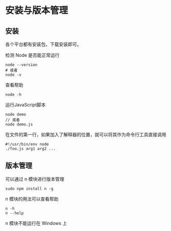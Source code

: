 # 安装与版本管理

## 安装

各个平台都有安装包，下载安装即可。

检测 Node 是否能正常运行

    node --version
    # 或者
    node -v

查看帮助

    node -h

运行JavaScript脚本

    node demo
    // 或者
    node demo.js

在文件的第一行，如果加入了解释器的位置，就可以将其作为命令行工具直接调用

    #!/usr/bin/env node
    ./foo.js arg1 arg2 ...

## 版本管理

可以通过 n 模块进行版本管理

    sudo npm install n -g

n 模块的用法可以查看帮助

    n -h
    n --help
    
n 模块不能运行在 Windows 上